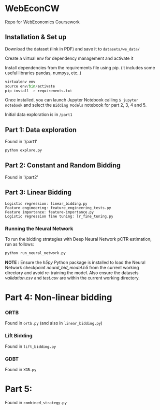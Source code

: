 # WebEconCW

Repo for WebEconomics Coursework

## Installation & Set up

Download the dataset (link in PDF) and save it to `datasets/we_data/`

Create a virtual env for dependency management and activate it

Install dependencies from the requirements file using pip. (it includes some useful libraries pandas, numpys, etc..)

```python
virtualenv env
source env/bin/activate
pip install -r requirements.txt
```

Once installed, you can launch Jupyter Notebook calling `$ jupyter notebook` and select the `Bidding Models` notebook for part 2, 3, 4 and 5.

Initial data exploration is in `/part1`

## Part 1: Data exploration

Found in '/part1'

```python
python explore.py
```

## Part 2: Constant and Random Bidding

Found in '/part2'

## Part 3: Linear Bidding

```
Logistic regression: linear_bidding.py
Feature engineering: feature_engineering_tests.py
Feature importance: feature-importance.py
Logistic regression fine tuning: lr_fine_tuning.py
```

### Running the Neural Network
To run the bidding strategies with Deep Neural Network pCTR estimation, run as follows:

```python
python run_neural_network.py
```

**NOTE** : Ensure the *h5py* Python package is installed to load the Neural Network checkpoint *neural_bid_model.h5* from the current working directory and avoid re-training the model. Also ensure the datasets *validation.csv* and *test.csv* are within the current working directory.

# Part 4: Non-linear bidding

### ORTB

Found in `ortb.py` (and also in `linear_bidding.py`)

### Lift Bidding

Found in `lift_bidding.py`

### GDBT

Found in `XGB.py`

# Part 5:
Found in `combined_strategy.py`
